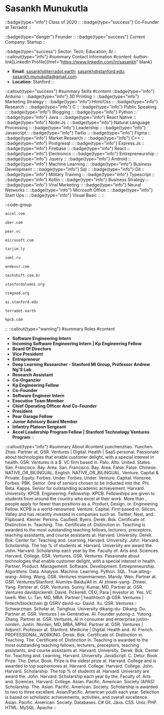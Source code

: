 # Sasankh Munukutla
::badge{type="info"}
Class of 2020
::
::badge{type="success"}
Co-Founder at Terradot
::

::badge{type="danger"}
Founder
::
::badge{type="success"}
Current Company: Startup
::

::badge{type="success"}
Sector: Tech; Education; AI
::
::callout{type="info"}
#summary
Contact Information
#content
:button-link[LinkedIn Profile]{href="https://www.linkedin.com/in/sasankh" blank}
- **Email**: sasankh@terradot.earth; sasankh@stanford.edu; sasankh.munukutla@gmail.com
- **Location**: Stanford
::

::callout{type="success"}
#summary
Skills
#content
::badge{type="info"}
Arduino
::
::badge{type="info"}
3D Printing
::
::badge{type="info"}
Marketing Strategy
::
::badge{type="info"}
Html/Css
::
::badge{type="info"}
Research
::
::badge{type="info"}
C
::
::badge{type="info"}
Public Speaking
::
::badge{type="info"}
Blogging
::
::badge{type="info"}
Python
::
::badge{type="info"}
Java
::
::badge{type="info"}
React Native
::
::badge{type="info"}
Node.Js
::
::badge{type="info"}
Natural Language Processing
::
::badge{type="info"}
Leadership
::
::badge{type="info"}
Javascript
::
::badge{type="info"}
Twilio
::
::badge{type="info"}
Figma
::
::badge{type="info"}
Market Research
::
::badge{type="info"}
C++
::
::badge{type="info"}
Postgresql
::
::badge{type="info"}
Express.Js
::
::badge{type="info"}
Firebase
::
::badge{type="info"}
React
::
::badge{type="info"}
Electronics
::
::badge{type="info"}
Entrepreneurship
::
::badge{type="info"}
Jquery
::
::badge{type="info"}
Android
::
::badge{type="info"}
Machine Learning
::
::badge{type="info"}
Business Development
::
::badge{type="info"}
Sql
::
::badge{type="info"}
Git
::
::badge{type="info"}
Military Training
::
::badge{type="info"}
Typescript
::
::badge{type="info"}
Kotlin
::
::badge{type="info"}
Business Strategy
::
::badge{type="info"}
Viral Marketing
::
::badge{type="info"}
Neural Networks
::
::badge{type="info"}
Microsoft Office
::
::badge{type="info"}
Start Ups
::
::badge{type="info"}
Visual Basic
::
::

::code-group
```bash [Accel]
accel.com
```
```bash [Uber]
uber.com
```
```bash [Pear VC]
pear.vc
```
```bash [Microsoft]
microsoft.com
```
```bash [Tarjimly]
tarjim.ly
```
```bash [Kazan Innovative University]
ieml.ru
```
```bash [Endevvr]
endevvr.com
```
```bash [TechShift]
techshift.com.br
```
```bash [Standford Alumni]
stanfordalumni.org
```
```bash [CS+Social Good]
cs4good.org
```
```bash [Stanford Artificial Intelligence Laboratory (SAIL)]
ai.stanford.edu
```
```bash [Terradot]
terradot.earth
```
```bash [Kleiner Perkins Caufield & Byers]
kpcb.com
```
::
::callout{type="warning"}
#summary
Roles
#content
- **Software Engineering Intern**
- **Incoming Software Engineering Intern | Kp Engineering Fellow**
- **Board Of Directors**
- **Vice President**
- **Entrepreneur**
- **Deep Learning Researcher - Stanford Ml Group, Professor Andrew Ng'S Lab**
- **Research Assistant**
- **Co-Organzier**
- **Kp Engineering Fellow**
- **Co-Founder**
- **Software Engineer Intern**
- **Executive Team Member**
- **Chief Operating Officer And Co-Founder**
- **President**
- **Pear Garage Fellow**
- **Junior Advisory Board Member**
- **Infantry Platoon Sergeant**
- **Accel Leadership Program Fellow | Stanford Technology Ventures Program**
::

::callout{type="info"}
#summary
About
#content
yuechenzhao. Yuechen. Zhao. Partner at. GSR. Ventures | Digital. Health | SaaS personal. Passionate about technologies that enable customer delight, with a special interest in health. GSR. Ventures is a $. VC firm based in. Palo. Alto. United. States. San. Francisco. Bay. Area. San. Francisco. Bay. Area. False. False. Chinese. NATIVE_OR_BILINGUAL. English. NATIVE_OR_BILINGUAL. Venture. Capital & Private. Equity. Forbes. Under. Forbes. Under. Venture. Capital. Honoree. Forbes. PBK. Senior. One of seniors chosen to be inducted into the. Phi. Beta. Kappa. Senior for outstanding academic achievement. Harvard. University. KPCB. Engineering. Fellowship. KPCB. Fellowships are given to students from around the country who excel at their work. More than , people apply for fewer than positions as a. Product, Design, or. Engineering. Fellow. KCPB is a world-renowned. Venture. Capital. Firm based in. Silicon. Valley and has recently invested in companies such as. Twitter, Nest, and. Flipboard. Kleiner. Perkins. Caufield. Byers. Derek. Bok. Certificate of. Distinction in. Teaching. The. Certificate of. Distinction in. Teaching is awarded to the most outstanding teaching fellows, lecturers, preceptors, teaching assistants, and course assistants at. Harvard. University. Derek. Bok. Center for. Teaching and. Learning, Harvard. University. John. Harvard. Scholarship. The top % of students at. Harvard. University are award the. John. Harvard. Scholarship each year by the. Faculty of. Arts and. Sciences. Harvard. College. GSR. Ventures. GSR. Ventures. Passionate about technologies that enable customer delight, with a special interest in health. Partner. Product. Management. Software. Development. Entrepreneurship. Algorithms. Data. Analysis. Machine. Learning. Python. SQL. True aiting-wang- Aiting. Wang. GSR. Ventures mianmianwen. Mandy. Wen. Partner at. GSR. Ventures/Stanford. Alum/ex-Baidu/AIl in. AI zhiwei-yang- Zhiwei. Yang. Partner at. GSR. Ventures. Sunny. Kumar, MD. Partner at. GSR. Ventures davidpickerell. David. Pickerell. CEO, Para | Investor at. Yes. VC tweili. Wei. Li. Tan, MD, MBA. Partner | healthtech @ GSR. Ventures | fintech/blockchain @ GSRV david-xu- David. Xu. GSR. Ventures｜Schwarzman. Scholar at. Tsinghua. University dikang-du- Dikang. Du. Partner at. GSR. Ventures | ex-Generative. AI. Founder yutong-z. Yutong. Zhang. Partner at. GSR. Ventures, AI in consumer and enterprise justin-norden. Justin. Norden, MD, MBA, MPhil. Partner at. GSR. Ventures | Adjunct. Professor at. Stanford. Medicine | Digital. Health and. AI. French. PROFESSIONAL_WORKING. Derek. Bok. Certificate of. Distinction in. Teaching. The. Certificate of. Distinction in. Teaching is awarded to the most outstanding teaching fellows, lecturers, preceptors, teaching assistants, and course assistants at. Harvard. University. Derek. Bok. Center for. Teaching and. Learning, Harvard. University. JavaScript. C. Detur. Book. Prize. The. Detur. Book. Prize is the oldest prize at. Harvard. College and is awarded to top sophomores at. Harvard. College. Harvard. College. John. Harvard. Scholarship. The top % of students at. Harvard. University are award the. John. Harvard. Scholarship each year by the. Faculty of. Arts and. Sciences. Harvard. College. Asian. Pacific. American. Society (APAS) Scholarship. The. Asian. Pacific. American. Society. Scholarship is awarded to two to three excellent. Asian/Pacific. American youth each year. Selection is based on scholastic achievements, activities, and overall excellence. Asian. Pacific. American. Society. Databases. C# Git. Java. CSS. Unix. PHP. HTML. MySQL. Apache
::
